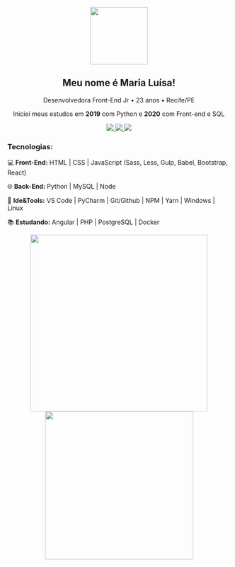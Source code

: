 <p align="center">
  <img src="https://cdn.glitch.com/d18144e1-0b37-4b94-89bf-b9ba5d7222d0%2Fgif.gif?v=1625329518456" width="130"> 
</p>
<h2 align="center">Meu nome é Maria Luísa!</h2>
<p align="center">Desenvolvedora Front-End Jr • 23 anos • Recife/PE</p>
<p align="center">Iniciei meus estudos em <strong>2019</strong> com Python e <strong>2020</strong> com Front-end e SQL</p>

<div align="center">
  <a href="https://www.linkedin.com/in/maluhcosta/">
    <img src="https://img.shields.io/badge/LinkedIn-0077B5?style=for-the-badge&logo=linkedin&logoColor=white"/>
  </a>
  
   <a href="https://malu-website.vercel.app/">
    <img src="https://img.shields.io/badge/Portfolio-E4405F?style=for-the-badge&logo=youtube-gaming&logoColor=white"/>
  </a>
  
   <a href="https://www.instagram.com/maluhcosta/">
    <img src="https://img.shields.io/badge/Instagram-FF8C00?style=for-the-badge&logo=instagram&logoColor=white"/>
  </a>
</div>

### Tecnologias:
<p>💻 <b>Front-End:</b> HTML | CSS | JavaScript (Sass, Less, Gulp, Babel, Bootstrap, React)</p>
<p>🌐 <b>Back-End:</b> Python | MySQL | Node</p>
<p>🔧 <b>Ide&Tools:</b> VS Code | PyCharm | Git/Github | NPM | Yarn | Windows | Linux</p>
<p>📚 <b>Estudando:</b> Angular | PHP | PostgreSQL | Docker</p>

<div align="center">
  <a href="https://github.com/anuraghazra/convoychat">
    <img src="https://github-readme-stats.vercel.app/api?username=maluhcosta&show_icons=true&theme=radical" width="400" />
  </a>
  
  <a href="https://github.com/anuraghazra/github-readme-stats">
    <img src="https://github-readme-stats.vercel.app/api/top-langs/?username=maluhcosta&layout=compact&theme=radical" width="335" />
  </a>
 </div>
